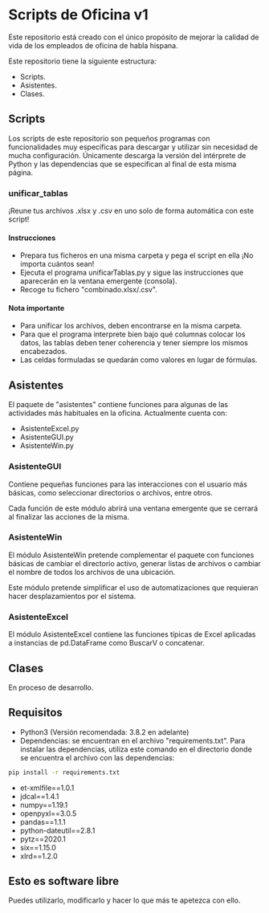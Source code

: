 # Scripts de Oficina v1

Este repositorio está creado con el único propósito de mejorar la calidad de vida de los empleados de oficina de habla hispana.

Este repositorio tiene la siguiente estructura:

- Scripts.
- Asistentes.
- Clases.

## Scripts

Los scripts de este repositorio son pequeños programas con funcionalidades muy específicas para descargar y utilizar sin necesidad de mucha configuración. Únicamente descarga la versión del intérprete de Python y las dependencias que se especifican al final de esta misma página.

### unificar_tablas

¡Reune tus archivos .xlsx y .csv en uno solo de forma automática con este script!

#### Instrucciones

- Prepara tus ficheros en una misma carpeta y pega el script en ella ¡No importa cuántos sean!
- Ejecuta el programa unificarTablas.py y sigue las instrucciones que aparecerán en la ventana emergente (consola).
- Recoge tu fichero "combinado.xlsx/.csv".

#### Nota importante

- Para unificar los archivos, deben encontrarse en la misma carpeta.
- Para que el programa interprete bien bajo qué columnas colocar los datos, las tablas deben tener coherencia y tener siempre los mismos encabezados.
- Las celdas formuladas se quedarán como valores en lugar de fórmulas.

## Asistentes

El paquete de "asistentes" contiene funciones para algunas de las actividades más habituales en la oficina. Actualmente cuenta con:

- AsistenteExcel.py
- AsistenteGUI.py
- AsistenteWin.py

### AsistenteGUI

Contiene pequeñas funciones para las interacciones con el usuario más básicas, como seleccionar directorios o archivos, entre otros.

Cada función de este módulo abrirá una ventana emergente que se cerrará al finalizar las acciones de la misma.

### AsistenteWin

El módulo AsistenteWin pretende complementar el paquete con funciones básicas de cambiar el directorio activo, generar listas de archivos o cambiar el nombre de todos los archivos de una ubicación.

Este módulo pretende simplificar el uso de automatizaciones que requieran hacer desplazamientos por el sistema.

### AsistenteExcel

El módulo AsistenteExcel contiene las funciones típicas de Excel aplicadas a instancias de pd.DataFrame como BuscarV o concatenar.

## Clases

En proceso de desarrollo.

## Requisitos

- Python3 (Versión recomendada: 3.8.2 en adelante)
- Dependencias: se encuentran en el archivo "requirements.txt". Para instalar las dependencias, utiliza este comando en el directorio donde se encuentra el archivo con las dependencias:

```cmd
pip install -r requirements.txt
```

- et-xmlfile==1.0.1
- jdcal==1.4.1
- numpy==1.19.1
- openpyxl==3.0.5
- pandas==1.1.1
- python-dateutil==2.8.1
- pytz==2020.1
- six==1.15.0
- xlrd==1.2.0

## Esto es software libre

Puedes utilizarlo, modificarlo y hacer lo que más te apetezca con ello.
